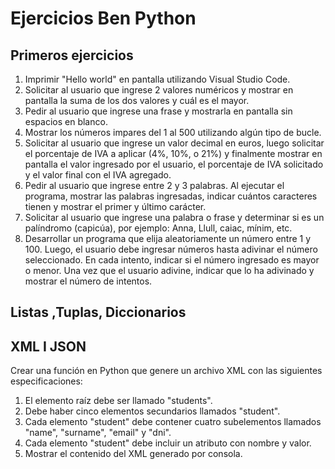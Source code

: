 # Ejercicios Ben Python

## Primeros ejercicios

1. Imprimir "Hello world" en pantalla utilizando Visual Studio Code.
2. Solicitar al usuario que ingrese 2 valores numéricos y mostrar en pantalla la suma de los dos valores y cuál es el mayor.
3. Pedir al usuario que ingrese una frase y mostrarla en pantalla sin espacios en blanco.
4. Mostrar los números impares del 1 al 500 utilizando algún tipo de bucle.
5. Solicitar al usuario que ingrese un valor decimal en euros, luego solicitar el porcentaje de IVA a aplicar (4%, 10%, o 21%) y finalmente mostrar en pantalla el valor ingresado por el usuario, el porcentaje de IVA solicitado y el valor final con el IVA agregado.
6. Pedir al usuario que ingrese entre 2 y 3 palabras. Al ejecutar el programa, mostrar las palabras ingresadas, indicar cuántos caracteres tienen y mostrar el primer y último carácter.
7. Solicitar al usuario que ingrese una palabra o frase y determinar si es un palíndromo (capicúa), por ejemplo: Anna, Llull, caiac, mínim, etc.
8. Desarrollar un programa que elija aleatoriamente un número entre 1 y 100. Luego, el usuario debe ingresar números hasta adivinar el número seleccionado. En cada intento, indicar si el número ingresado es mayor o menor. Una vez que el usuario adivine, indicar que lo ha adivinado y mostrar el número de intentos.


## Listas ,Tuplas, Diccionarios



## XML I JSON

Crear una función en Python que genere un archivo XML con las siguientes especificaciones:

1. El elemento raíz debe ser llamado "students".
2. Debe haber cinco elementos secundarios llamados "student".
3. Cada elemento "student" debe contener cuatro subelementos llamados "name", "surname", "email" y "dni".
4. Cada elemento "student" debe incluir un atributo con nombre y valor.
5. Mostrar el contenido del XML generado por consola.